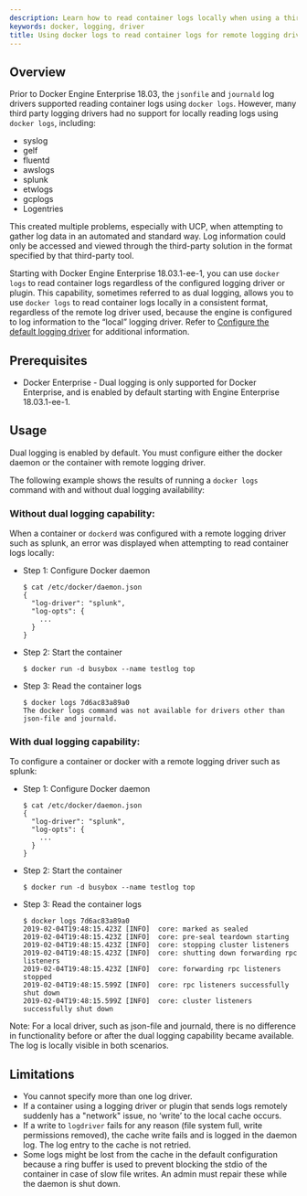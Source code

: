 ```yaml
---
description: Learn how to read container logs locally when using a third party logging solution.
keywords: docker, logging, driver
title: Using docker logs to read container logs for remote logging drivers
---
```


## Overview 

Prior to Docker Engine Enterprise 18.03, the `jsonfile` and `journald` log drivers supported reading 
container logs using `docker logs`. However, many third party logging drivers had no 
support for locally reading logs using `docker logs`, including: 

- syslog	
- gelf	
- fluentd	
- awslogs	
- splunk	
- etwlogs	
- gcplogs	
- Logentries

This created multiple problems, especially with UCP, when attempting to gather log data in an 
automated and standard way. Log information could only be accessed and viewed through the 
third-party solution in the format specified by that third-party tool. 

Starting with Docker Engine Enterprise 18.03.1-ee-1, you can use `docker logs` to read container 
logs regardless of the configured logging driver or plugin. This capability, sometimes referred to 
as dual logging, allows you to use `docker logs` to read container logs locally in a consistent format, 
regardless of the remote log driver used, because the engine is configured to log information to the “local” 
logging driver. Refer to [Configure the default logging driver](/configure) for additional information. 

## Prerequisites 
 
- Docker Enterprise - Dual logging is only supported for Docker Enterprise, and is enabled by default starting with 
Engine Enterprise 18.03.1-ee-1.

## Usage
Dual logging is enabled by default. You must configure either the docker daemon or the container with remote logging driver. 

The following example shows the results of running a `docker logs` command with and without dual logging availability:

### Without dual logging capability:
When a container or `dockerd` was configured with a remote logging driver such as splunk, an error was 
displayed when attempting to read container logs locally:

- Step 1: Configure Docker daemon

    ```
    $ cat /etc/docker/daemon.json
    {
      "log-driver": "splunk",
      "log-opts": {
        ...
      }
    }
    ```

- Step 2: Start the container

    ```
    $ docker run -d busybox --name testlog top 
    ```

- Step 3: Read the container logs
    ```
    $ docker logs 7d6ac83a89a0
    The docker logs command was not available for drivers other than json-file and journald.
    ```

### With dual logging capability:
To configure a container or docker with a remote logging driver such as splunk:

- Step 1: Configure Docker daemon
    ```
    $ cat /etc/docker/daemon.json
    {
      "log-driver": "splunk",
      "log-opts": {
        ...
      }
    }
    ```

- Step 2: Start the container
    ```
    $ docker run -d busybox --name testlog top 
    ```

- Step 3: Read the container logs
    ```
    $ docker logs 7d6ac83a89a0
    2019-02-04T19:48:15.423Z [INFO]  core: marked as sealed                                          	 
    2019-02-04T19:48:15.423Z [INFO]  core: pre-seal teardown starting                                                                                                 	 
    2019-02-04T19:48:15.423Z [INFO]  core: stopping cluster listeners                                                                                             	 
    2019-02-04T19:48:15.423Z [INFO]  core: shutting down forwarding rpc listeners                                                                                 	 
    2019-02-04T19:48:15.423Z [INFO]  core: forwarding rpc listeners stopped
    2019-02-04T19:48:15.599Z [INFO]  core: rpc listeners successfully shut down
    2019-02-04T19:48:15.599Z [INFO]  core: cluster listeners successfully shut down	
    ```

Note:
For a local driver, such as json-file and journald, there is no difference in functionality 
before or after the dual logging capability became available. The log is locally visible in both scenarios.


## Limitations

- You cannot specify more than one log driver. 
- If a container using a logging driver or plugin that sends logs remotely suddenly has a "network" issue, 
no ‘write’ to the local cache occurs. 
- If a write to `logdriver` fails for any reason (file system full, write permissions removed), 
the cache write fails and is logged in the daemon log. The log entry to the cache is not retried.
- Some logs might be lost from the cache in the default configuration because a ring buffer is used to 
prevent blocking the stdio of the container in case of slow file writes. An admin must repair these while the daemon is shut down.
